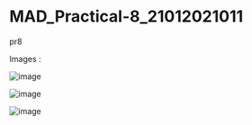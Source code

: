 # MAD_Practical-8_21012021011
pr8

Images : 

![image](https://github.com/Sagar20042004/MAD_Practical-8_21012021011/assets/98373145/e20e7ee1-4826-4871-8059-32dd17ac23be)

![image](https://github.com/Sagar20042004/MAD_Practical-8_21012021011/assets/98373145/69a52400-f315-4c2a-9b7b-4abe985e9385)

![image](https://github.com/Sagar20042004/MAD_Practical-8_21012021011/assets/98373145/c50bd99d-d9fe-40e1-9966-672114bd334e)
